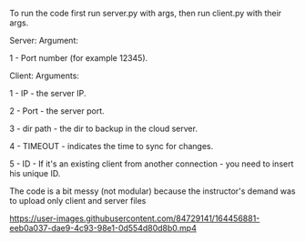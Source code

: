 To run the code first run server.py with args, then run client.py with their args. 

Server: Argument: 	

1 - Port number (for example 12345).

Client: Arguments: 	

1 - IP - the server IP.

2 - Port - the server port.

3 - dir path - the dir to backup in the cloud server.

4 - TIMEOUT - indicates the time to sync for changes.

5 - ID - If it's an existing client from another connection - you need to insert his unique ID.

The code is a bit messy (not modular) because the instructor's demand was to upload only client and server files

https://user-images.githubusercontent.com/84729141/164456881-eeb0a037-dae9-4c93-98e1-0d554d80d8b0.mp4

